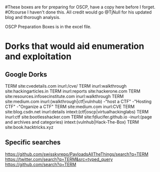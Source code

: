 
#These boxes are for preparing for OSCP, have a copy here before I forget.
#Ofcourse I haven't done this. All credit would go @TjNull for his updated blog and thorough analysis.

OSCP Preparation Boxes is in the excel file.

# Dorks that would aid enumeration and exploitation

## Google Dorks
TERM site:cvedetails.com inurl:/cve/
TERM inurl:walkthrough site:hackingarticles.in
TERM inurl:reports site:hackerone.com
TERM site:resources.infosecinstitute.com inurl:walkthrough
TERM site:medium.com inurl:(walkthrough|ctf|vulnhub) -"host a CTF" -"Hosting CTF" -"Organize a CTF"
TERM site:medium.com inurl:CVE
TERM site:blog.csdn.net inurl:details intext:(ctf|oscp|virtualhackinglabs)
TERM inurl:ctf site:bootlesshacker.com
TERM site:fdlucifer.github.io -inurl:(page and archives and categories) intext:(vulnhub|Hack-The-Box)
TERM site:book.hacktricks.xyz

## Specific searches
https://github.com/swisskyrepo/PayloadsAllTheThings/search?q=TERM
https://twitter.com/search?q=TERM&src=typed_query
https://github.com/search?q=TERM
